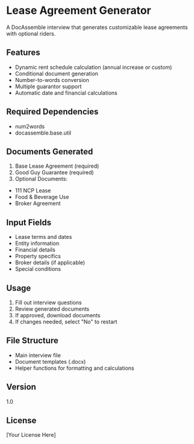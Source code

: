 # Lease Agreement Generator
A DocAssemble interview that generates customizable lease agreements with optional riders.

## Features
- Dynamic rent schedule calculation (annual increase or custom)
- Conditional document generation
- Number-to-words conversion
- Multiple guarantor support
- Automatic date and financial calculations

## Required Dependencies
- num2words
- docassemble.base.util

## Documents Generated
1. Base Lease Agreement (required)
2. Good Guy Guarantee (required)
3. Optional Documents:
  - 111 NCP Lease
  - Food & Beverage Use
  - Broker Agreement

## Input Fields
- Lease terms and dates
- Entity information
- Financial details
- Property specifics
- Broker details (if applicable)
- Special conditions

## Usage
1. Fill out interview questions
2. Review generated documents
3. If approved, download documents
4. If changes needed, select "No" to restart

## File Structure
- Main interview file
- Document templates (.docx)
- Helper functions for formatting and calculations

## Version
1.0

## License
[Your License Here]